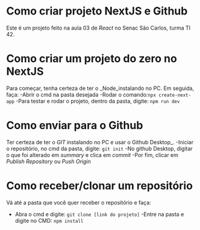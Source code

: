 # Como criar projeto NextJS e Github
Este é um projeto feito na aula 03 de _React_ no Senac São Carlos, turma TI 42.

# Como criar um projeto do zero no NextJS
Para começar, tenha certeza de ter o _Node_instalando no PC. Em seguida, faça:
-Abrir o cmd na pasta desejada
-Rodar o comando:`npx create-next-app`
-Para testar e rodar o projeto,  dentro da pasta, digite: `npm run dev`

# Como enviar para o Github
Ter certeza de ter o _GIT_ instalando no PC e usar o Github Desktop_.
-Iniciar o repositório, no cmd da pasta, digite: `git init`
-No github Desktop, digitar o que foi alterado em _summary_ e clica em _commit_
-Por fim, clicar em _Publish Repository_ ou _Push Origin_

# Como receber/clonar um repositório
Vá até a pasta que você quer receber o repositório e faça:
- Abra o cmd e digite: `git clone [link do projeto]`
-Entre na pasta e digite no CMD: `npm install` 